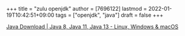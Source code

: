 +++
title = "zulu openjdk"
author = [7696122]
lastmod = 2022-01-19T10:42:51+09:00
tags = ["openjdk", "java"]
draft = false
+++

[Java Download | Java 8, Java 11, Java 13 - Linux, Windows & macOS](https://www.azul.com/downloads/zulu-community/?package=jdk)
